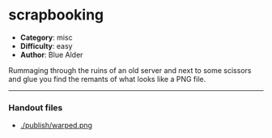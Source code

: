 scrapbooking
======================

- **Category**: misc
- **Difficulty**: easy
- **Author**: Blue Alder

Rummaging through the ruins of an old server and next to some scissors and glue
you find the remants of what looks like a PNG file. 

---

### Handout files

- [./publish/warped.png](./publish/warped.png)
